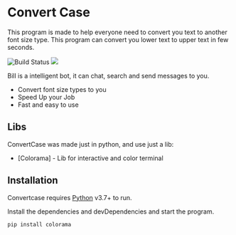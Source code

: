 # Convert Case

This program is made to help everyone need to convert you text to another font size type. This program can convert you lower text to upper text in few seconds.

![Build Status](https://travis-ci.org/joemccann/dillinger.svg?branch=master)
![](https://img.shields.io/github/stars/JoaoAssalim/ConvertCase)

Bill is a intelligent bot, it can chat, search and send messages to you.

- Convert font size types to you
- Speed Up your Job
- Fast and easy to use

## Libs

ConvertCase was made just in python, and use just a lib:

- [Colorama] - Lib for interactive and color terminal


## Installation

Convertcase requires [Python](https://www.python.org/) v3.7+ to run.

Install the dependencies and devDependencies and start the program.

```sh
pip install colorama
```


   [dill]: <https://www.python.org/>
   [git-repo-url]: <https://github.com/JoaoAssalim/ConvertCase.git>
   [Python]: <https://www.python.org/>
